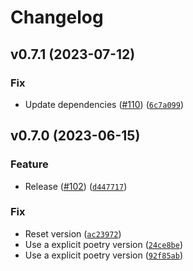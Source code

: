 # Changelog

<!--next-version-placeholder-->

## v0.7.1 (2023-07-12)

### Fix

* Update dependencies ([#110](https://github.com/Nr18/cfn-guard-test/issues/110)) ([`6c7a099`](https://github.com/Nr18/cfn-guard-test/commit/6c7a0993717450cdfbb47c50784d685a83d19de1))

## v0.7.0 (2023-06-15)

### Feature

* Release ([#102](https://github.com/Nr18/cfn-guard-test/issues/102)) ([`d447717`](https://github.com/Nr18/cfn-guard-test/commit/d447717f6012103d3d779a00135ecc9380da7f23))

### Fix

* Reset version ([`ac23972`](https://github.com/Nr18/cfn-guard-test/commit/ac2397204190974848001395ca67e91f401d85a2))
* Use a explicit poetry version ([`24ce8be`](https://github.com/Nr18/cfn-guard-test/commit/24ce8bef560d3ad66c49fdd8d05e802063adfc70))
* Use a explicit poetry version ([`92f85ab`](https://github.com/Nr18/cfn-guard-test/commit/92f85ab777c8938977727c10c7d6e26e0e4699f6))
